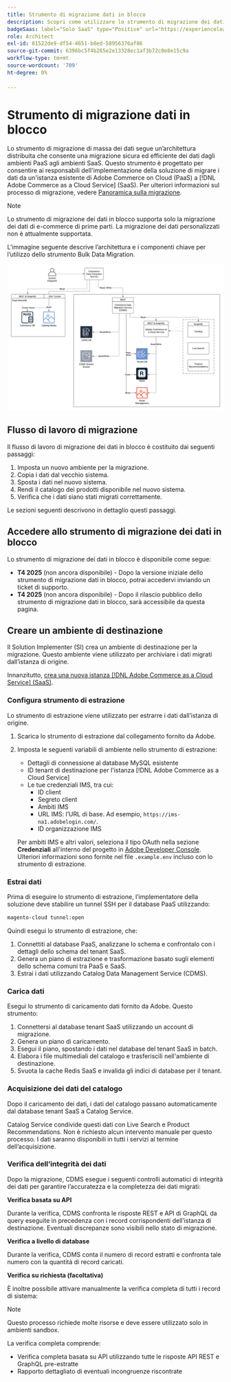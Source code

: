 ```yaml
---
title: Strumento di migrazione dati in blocco
description: Scopri come utilizzare lo strumento di migrazione dei dati in blocco per migrare i dati dall'istanza esistente di Adobe Commerce on Cloud a  [!DNL Adobe Commerce as a Cloud Service].
badgeSaas: label="Solo SaaS" type="Positive" url="https://experienceleague.adobe.com/en/docs/commerce/user-guides/product-solutions" tooltip="Applicabile solo ai progetti Adobe Commerce as a Cloud Service e Adobe Commerce Optimizer (infrastruttura SaaS gestita da Adobe)."
role: Architect
exl-id: 81522de9-df54-4651-b8ed-58956376af86
source-git-commit: 6396bc5f4b265e2e13328ec1af3b72c0e8e15c9a
workflow-type: tm+mt
source-wordcount: '709'
ht-degree: 0%

---
```


# Strumento di migrazione dati in blocco

Lo strumento di migrazione di massa dei dati segue un’architettura distribuita che consente una migrazione sicura ed efficiente dei dati dagli ambienti PaaS agli ambienti SaaS. Questo strumento è progettato per consentire ai responsabili dell&#39;implementazione della soluzione di migrare i dati da un&#39;istanza esistente di Adobe Commerce on Cloud (PaaS) a [!DNL Adobe Commerce as a Cloud Service] (SaaS). Per ulteriori informazioni sul processo di migrazione, vedere [Panoramica sulla migrazione](./overview.md).

>[!NOTE]
>
>Lo strumento di migrazione dei dati in blocco supporta solo la migrazione dei dati di e-commerce di prime parti. La migrazione dei dati personalizzati non è attualmente supportata.

L’immagine seguente descrive l’architettura e i componenti chiave per l’utilizzo dello strumento Bulk Data Migration.

![Architettura dello strumento di migrazione dati in blocco](../assets/bulk-data-diagram.png)

## Flusso di lavoro di migrazione

Il flusso di lavoro di migrazione dei dati in blocco è costituito dai seguenti passaggi:

1. Imposta un nuovo ambiente per la migrazione.
1. Copia i dati dal vecchio sistema.
1. Sposta i dati nel nuovo sistema.
1. Rendi il catalogo dei prodotti disponibile nel nuovo sistema.
1. Verifica che i dati siano stati migrati correttamente.

Le sezioni seguenti descrivono in dettaglio questi passaggi.

## Accedere allo strumento di migrazione dei dati in blocco

Lo strumento di migrazione dei dati in blocco è disponibile come segue:

- **T4 2025** (non ancora disponibile) - Dopo la versione iniziale dello strumento di migrazione dati in blocco, potrai accedervi inviando un ticket di supporto.
- **T4 2025** (non ancora disponibile) - Dopo il rilascio pubblico dello strumento di migrazione dati in blocco, sarà accessibile da questa pagina.

## Creare un ambiente di destinazione

Il Solution Implementer (SI) crea un ambiente di destinazione per la migrazione. Questo ambiente viene utilizzato per archiviare i dati migrati dall’istanza di origine.

Innanzitutto, [crea una nuova istanza  [!DNL Adobe Commerce as a Cloud Service] (SaaS)](../getting-started.md#create-an-instance).

### Configura strumento di estrazione

Lo strumento di estrazione viene utilizzato per estrarre i dati dall’istanza di origine.

1. Scarica lo strumento di estrazione dal collegamento fornito da Adobe.
1. Imposta le seguenti variabili di ambiente nello strumento di estrazione:
   - Dettagli di connessione al database MySQL esistente
   - ID tenant di destinazione per l&#39;istanza [!DNL Adobe Commerce as a Cloud Service]
   - Le tue credenziali IMS, tra cui:
      - ID client
      - Segreto client
      - Ambiti IMS
      - URL IMS: l’URL di base. Ad esempio, `https://ims-na1.adobelogin.com/`.
      - ID organizzazione IMS

   Per ambiti IMS e altri valori, seleziona il tipo OAuth nella sezione **Credenziali** all&#39;interno del progetto in [Adobe Developer Console](https://developer.adobe.com/console/). Ulteriori informazioni sono fornite nel file `.example.env` incluso con lo strumento di estrazione.

### Estrai dati

Prima di eseguire lo strumento di estrazione, l’implementatore della soluzione deve stabilire un tunnel SSH per il database PaaS utilizzando:

```bash
magento-cloud tunnel:open
```

Quindi esegui lo strumento di estrazione, che:

1. Connettiti al database PaaS, analizzane lo schema e confrontalo con i dettagli dello schema del tenant SaaS.
1. Genera un piano di estrazione e trasformazione basato sugli elementi dello schema comuni tra PaaS e SaaS.
1. Estrai i dati utilizzando Catalog Data Management Service (CDMS).

### Carica dati

Esegui lo strumento di caricamento dati fornito da Adobe. Questo strumento:

1. Connettersi al database tenant SaaS utilizzando un account di migrazione.
1. Genera un piano di caricamento.
1. Esegui il piano, spostando i dati nel database del tenant SaaS in batch.
1. Elabora i file multimediali del catalogo e trasferiscili nell&#39;ambiente di destinazione.
1. Svuota la cache Redis SaaS e invalida gli indici di database per il tenant.

### Acquisizione dei dati del catalogo

Dopo il caricamento dei dati, i dati del catalogo passano automaticamente dal database tenant SaaS a Catalog Service.

Catalog Service condivide questi dati con Live Search e Product Recommendations. Non è richiesto alcun intervento manuale per questo processo. I dati saranno disponibili in tutti i servizi al termine dell’acquisizione.

### Verifica dell’integrità dei dati

Dopo la migrazione, CDMS esegue i seguenti controlli automatici di integrità dei dati per garantire l’accuratezza e la completezza dei dati migrati:

**Verifica basata su API**

Durante la verifica, CDMS confronta le risposte REST e API di GraphQL da query eseguite in precedenza con i record corrispondenti dell’istanza di destinazione. Eventuali discrepanze sono visibili nello stato di migrazione.

**Verifica a livello di database**

Durante la verifica, CDMS conta il numero di record estratti e confronta tale numero con la quantità di record caricati.

**Verifica su richiesta (facoltativa)**

È inoltre possibile attivare manualmente la verifica completa di tutti i record di sistema:

>[!NOTE]
>
>Questo processo richiede molte risorse e deve essere utilizzato solo in ambienti sandbox.

La verifica completa comprende:

- Verifica completa basata su API utilizzando tutte le risposte API REST e GraphQL pre-estratte
- Rapporto dettagliato di eventuali incongruenze riscontrate
